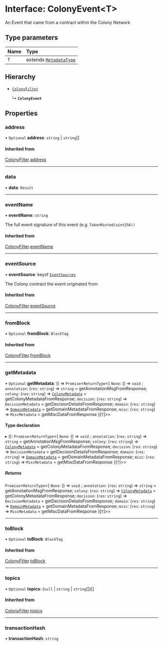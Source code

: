 # Interface: ColonyEvent<T\>

An Event that came from a contract within the Colony Network

## Type parameters

| Name | Type |
| :------ | :------ |
| `T` | extends [`MetadataType`](../enums/MetadataType.md) |

## Hierarchy

- [`ColonyFilter`](ColonyFilter.md)

  ↳ **`ColonyEvent`**

## Properties

### address

• `Optional` **address**: `string` \| `string`[]

#### Inherited from

[ColonyFilter](ColonyFilter.md).[address](ColonyFilter.md#address)

___

### data

• **data**: `Result`

___

### eventName

• **eventName**: `string`

The full event signature of this event (e.g. `TokenMinted(uint256))`

#### Inherited from

[ColonyFilter](ColonyFilter.md).[eventName](ColonyFilter.md#eventname)

___

### eventSource

• **eventSource**: keyof [`EventSources`](EventSources.md)

The Colony contract the event originated from

#### Inherited from

[ColonyFilter](ColonyFilter.md).[eventSource](ColonyFilter.md#eventsource)

___

### fromBlock

• `Optional` **fromBlock**: `BlockTag`

#### Inherited from

[ColonyFilter](ColonyFilter.md).[fromBlock](ColonyFilter.md#fromblock)

___

### getMetadata

• `Optional` **getMetadata**: () => `Promise`<`ReturnType`<{ `None`: () => `void` ; `annotation`: (`res`: `string`) => `string` = getAnnotationMsgFromResponse; `colony`: (`res`: `string`) => [`ColonyMetadata`](ColonyMetadata.md) = getColonyMetadataFromResponse; `decision`: (`res`: `string`) => `DecisionMetadata` = getDecisionDetailsFromResponse; `domain`: (`res`: `string`) => [`DomainMetadata`](DomainMetadata.md) = getDomainMetadataFromResponse; `misc`: (`res`: `string`) => `MiscMetadata` = getMiscDataFromResponse }[`T`]\>\>

#### Type declaration

▸ (): `Promise`<`ReturnType`<{ `None`: () => `void` ; `annotation`: (`res`: `string`) => `string` = getAnnotationMsgFromResponse; `colony`: (`res`: `string`) => [`ColonyMetadata`](ColonyMetadata.md) = getColonyMetadataFromResponse; `decision`: (`res`: `string`) => `DecisionMetadata` = getDecisionDetailsFromResponse; `domain`: (`res`: `string`) => [`DomainMetadata`](DomainMetadata.md) = getDomainMetadataFromResponse; `misc`: (`res`: `string`) => `MiscMetadata` = getMiscDataFromResponse }[`T`]\>\>

##### Returns

`Promise`<`ReturnType`<{ `None`: () => `void` ; `annotation`: (`res`: `string`) => `string` = getAnnotationMsgFromResponse; `colony`: (`res`: `string`) => [`ColonyMetadata`](ColonyMetadata.md) = getColonyMetadataFromResponse; `decision`: (`res`: `string`) => `DecisionMetadata` = getDecisionDetailsFromResponse; `domain`: (`res`: `string`) => [`DomainMetadata`](DomainMetadata.md) = getDomainMetadataFromResponse; `misc`: (`res`: `string`) => `MiscMetadata` = getMiscDataFromResponse }[`T`]\>\>

___

### toBlock

• `Optional` **toBlock**: `BlockTag`

#### Inherited from

[ColonyFilter](ColonyFilter.md).[toBlock](ColonyFilter.md#toblock)

___

### topics

• `Optional` **topics**: (``null`` \| `string` \| `string`[])[]

#### Inherited from

[ColonyFilter](ColonyFilter.md).[topics](ColonyFilter.md#topics)

___

### transactionHash

• **transactionHash**: `string`

